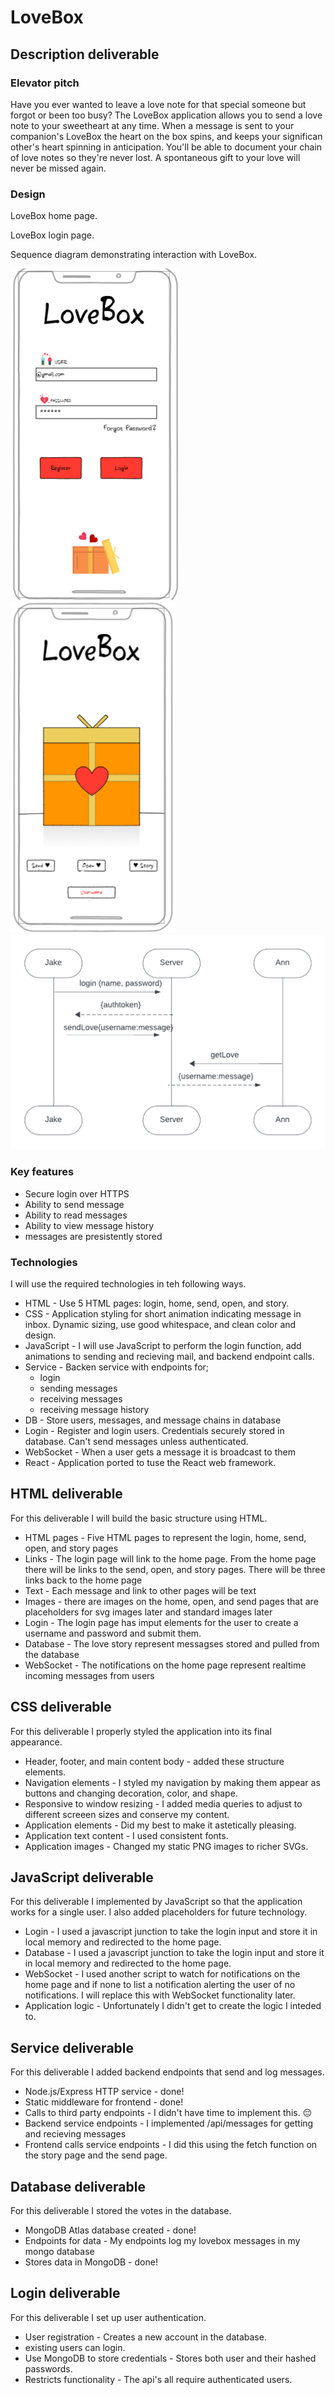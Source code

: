 # LoveBox

## Description deliverable

### Elevator pitch

Have you ever wanted to leave a love note for that special someone but forgot or been too busy? The LoveBox application allows you to send a love note to your sweetheart at any time. When a message is sent to your companion's LoveBox the heart on the box spins, and keeps your significan other's heart spinning in anticipation. You'll be able to document your chain of love notes so they're never lost. A spontaneous gift to your love will never be missed again.

### Design

LoveBox home page.

LoveBox login page.

Sequence diagram demonstrating interaction with LoveBox.

![Screenshot of the LoveBox login page](https://github.com/mmosiahc/Startup/blob/main/LoveBoxLoginSample.png) 
![Screenshot of the LoveBox home page](https://github.com/mmosiahc/Startup/blob/main/loveBoxHome.png)
![Image of sequence diagram](https://github.com/mmosiahc/Startup/blob/main/loveBoxSequenceDiagram.png)

### Key features
- Secure login over HTTPS
- Ability to send message
- Ability to read messages
- Ability to view message history
- messages are presistently stored

### Technologies

I will use the required technologies in teh following ways.

- HTML - Use 5 HTML pages: login, home, send, open, and story.
- CSS - Application styling for short animation indicating message in inbox. Dynamic sizing, use good whitespace, and clean color and design.
- JavaScript - I will use JavaScript to perform the login function, add animations to sending and recieving mail, and backend endpoint calls.
- Service - Backen service with endpoints for;
    - login
    - sending messages
    - receiving messages
    - receiving message history
- DB - Store users, messages, and message chains in database
- Login - Register and login users. Credentials securely stored in database. Can't send messages unless authenticated.
- WebSocket - When a user gets a message it is broadcast to them
- React - Application ported to tuse the React web framework.

 ## HTML deliverable

For this deliverable I will build the basic structure using HTML.

- HTML pages - Five HTML pages to represent the login, home, send, open, and story pages
- Links - The login page will link to the home page. From the home page there will be links to the send, open, and story pages. There will be three links back to the home page
- Text - Each message and link to other pages will be text
- Images - there are images on the home, open, and send pages that are placeholders for svg images later and standard images later
- Login - The login page has imput elements for the user to create a username and password and submit them.
- Database - The love story represent messagses stored and pulled from the database
- WebSocket - The notifications on the home page represent realtime incoming messages from users

## CSS deliverable

For this deliverable I properly styled the application into its final appearance.

- Header, footer, and main content body - added these structure elements.
- Navigation elements - I styled my navigation by making them appear as buttons and changing decoration, color, and shape.
- Responsive to window resizing - I added media queries to adjust to different screeen sizes and conserve my content.
- Application elements - Did my best to make it astetically pleasing.
- Application text content - I used consistent fonts.
- Application images - Changed my static PNG images to richer SVGs.

## JavaScript deliverable

For this deliverable I implemented by JavaScript so that the application works for a single user. I also added placeholders for future technology.

- Login - I used a javascript junction to take the login input and store it in local memory and redirected to the home page.
- Database - I used a javascript junction to take the login input and store it in local memory and redirected to the home page.
- WebSocket - I used another script to watch for notifications on the home page and if none to list a notification alerting the user of no notifications. I will replace this with WebSocket functionality later.
- Application logic - Unfortunately I didn't get to create the logic I inteded to.

## Service deliverable

For this deliverable I added backend endpoints that send and log messages.

- Node.js/Express HTTP service - done!
- Static middleware for frontend - done!
- Calls to third party endpoints - I didn't have time to implement this. 😔
- Backend service endpoints - I implemented /api/messages for getting and recieving messages
- Frontend calls service endpoints - I did this using the fetch function on the story page and the send page.

## Database deliverable

For this deliverable I stored the votes in the database.

- MongoDB Atlas database created - done!
- Endpoints for data - My endpoints log my lovebox messages in my mongo database
- Stores data in MongoDB - done!

## Login deliverable

For this deliverable I set up user authentication.

- User registration - Creates a new account in the database.
- existing users can login.
- Use MongoDB to store credentials - Stores both user and their hashed passwords.
- Restricts functionality - The api's all require authenticated users.
